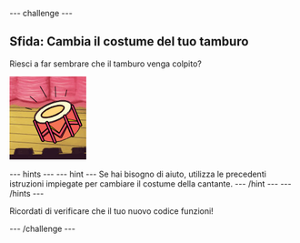 \--- challenge \---

## Sfida: Cambia il costume del tuo tamburo

Riesci a far sembrare che il tamburo venga colpito?

![screenshot](images/band-drum-final.png)

\--- hints \--- \--- hint \--- Se hai bisogno di aiuto, utilizza le precedenti istruzioni impiegate per cambiare il costume della cantante. \--- /hint \--- \--- /hints \---

Ricordati di verificare che il tuo nuovo codice funzioni!

\--- /challenge \---